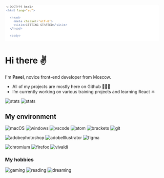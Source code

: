 ![banner](sFlcn-banner.gif)

# Hi there ✌

I'm **Pavel**, novice front-end developer from Moscow.

- All of my projects are mostly here on Github 👨🏻‍💻
- I’m currently working on various training projects and learning React ⚛️

![stats](https://github-readme-stats.vercel.app/api?username=sFlcn&hide=stars&show_icons=true&hide_title=true)
![stats](https://github-readme-stats.vercel.app/api/top-langs/?username=sFlcn&exclude_repo=training&langs_count=6&layout=compact)

## My environment

![macOS](https://img.shields.io/badge/macOS-informational?style=for-the-badge&logo=Apple&logoColor=000000&color=eeeeee)
![windows](https://img.shields.io/badge/windows-informational?style=for-the-badge&logo=windows&logoColor=0078d6&color=eeeeee)
![vscode](https://img.shields.io/badge/vs_Code-informational?style=for-the-badge&logo=visualstudiocode&logoColor=007acc&color=eeeeee)
![atom](https://img.shields.io/badge/Atom-informational?style=for-the-badge&logo=Atom&logoColor=66595C&color=eeeeee)
![brackets](https://img.shields.io/badge/brackets-informational?style=for-the-badge&logo=RTLZWEI&logoColor=000000&color=eeeeee)
![git](https://img.shields.io/badge/Git-informational?style=for-the-badge&logo=Git&logoColor=f05032&color=eeeeee)

![adobephotoshop](https://img.shields.io/badge/photoshop-informational?style=for-the-badge&logo=adobephotoshop&logoColor=31A8ff&color=eeeeee)
![adobeIllustrator](https://img.shields.io/badge/Illustrator-informational?style=for-the-badge&logo=adobeIllustrator&logoColor=ff9A00&color=eeeeee)
![figma](https://img.shields.io/badge/figma-informational?style=for-the-badge&logo=figma&logoColor=f24e1e&color=eeeeee)

![chromium](https://img.shields.io/badge/chromium-informational?style=for-the-badge&logo=googlechrome&logoColor=4285f4&color=eeeeee)
![firefox](https://img.shields.io/badge/firefox-informational?style=for-the-badge&logo=firefoxbrowser&logoColor=ff7139&color=eeeeee)
![vivaldi](https://img.shields.io/badge/vivaldi-informational?style=for-the-badge&logo=vivaldi&logoColor=ef3939&color=eeeeee)

### My hobbies

![gaming](https://img.shields.io/badge/gaming-informational?style=for-the-badge&logo=Steam&logoColor=777777&color=eeeeee)
![reading](https://img.shields.io/badge/reading-informational?style=for-the-badge&logo=BookStack&logoColor=777777&color=eeeeee)
![dreaming](https://img.shields.io/badge/dreaming-informational?style=for-the-badge&color=eeeeee)
